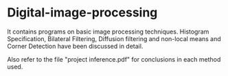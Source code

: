 # Digital-image-processing
It contains programs on basic image processing techniques. Histogram Specification, Bilateral Filtering, Diffusion filtering and non-local means and Corner Detection have been discussed in detail.

Also refer to the file "project inference.pdf" for conclusions in each method used.
